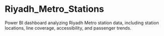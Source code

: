 # Riyadh_Metro_Stations
Power BI dashboard analyzing Riyadh Metro station data, including station locations, line coverage, accessibility, and passenger trends.
